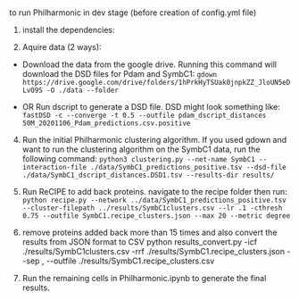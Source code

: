 # 

to run Philharmonic in dev stage (before creation of config.yml file)

1. install the dependencies:

2. Aquire data (2 ways):

- Download the data from the google drive. Running this command will download the DSD files for Pdam and SymbC1: ```gdown https://drive.google.com/drive/folders/1hPrkHyTSUak0jnpkZZ_JloUN5eDLvO9S -O ./data --folder```

- OR Run dscript to generate a DSD file. DSD might look something like:
```fastDSD -c --converge -t 0.5 --outfile pdam_dscript_distances 50M_20201106_Pdam_predictions.csv.positive```

4. Run the initial Philharmonic clustering algorithm. 
If you used gdown and want to run the clustering algorithm on the SymbC1 data, run the following command:
```python3 clustering.py --net-name SymbC1 --interaction-file ./data/SymbC1_predictions_positive.tsv --dsd-file ./data/SymbC1_dscript_distances.DSD1.tsv --results-dir results/ ```


5. Run ReCIPE to add back proteins. navigate to the recipe folder then run: 
```python recipe.py --network ../data/SymbC1_predictions_positive.tsv  --cluster-filepath ../results/SymbC1clusters.csv --lr .1 -cthresh 0.75 --outfile SymbC1.recipe_clusters.json --max 20 --metric degree```

6. remove proteins added back more than 15 times and also convert the results from JSON format to CSV 
python results_convert.py -icf ./results/SymbC1clusters.csv -rrf ./results/SymbC1.recipe_clusters.json --sep , --outfile ./results/SymbC1.recipe_clusters.csv

7. Run the remaining cells in Philharmonic.ipynb to generate the final results.